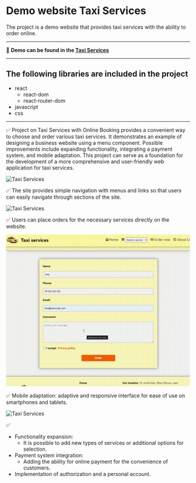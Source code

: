 # Demo website Taxi Services
The project is a demo website that provides taxi services with the ability to order online.
___
:link: **Demo can be found in the [Taxi Services](https://example-of-a-business-website.netlify.app/)**
___
## The following libraries are included in the project
* react
    * react-dom
    * react-router-dom
* javascript
* css
___

:white_check_mark: Project on Taxi Services with Online Booking provides a convenient way to choose and order various taxi services. It demonstrates an example of designing a business website using a menu component. Possible improvements include expanding functionality, integrating a payment system, and mobile adaptation. This project can serve as a foundation for the development of a more comprehensive and user-friendly web application for taxi services.

![Taxi Services](src/assets/read-me/taxi-2.gif)

:white_check_mark: The site provides simple navigation with menus and links so that users can easily navigate through sections of the site.

![Taxi Services](src/assets/read-me/taxi-1.gif)

:white_check_mark: Users can place orders for the necessary services directly on the website.

![Taxi Services](src/assets/read-me/taxi-submit.gif)

:white_check_mark: Mobile adaptation: adaptive and responsive interface for ease of use on smartphones and tablets.

![Taxi Services](src/assets/read-me/taxi-3.gif)

:white_check_mark:
* Functionality expansion: 
    * It is possible to add new types of services or additional options for selection.
* Payment system integration: 
    * Adding the ability for online payment for the convenience of customers.
* Implementation of authorization and a personal account.